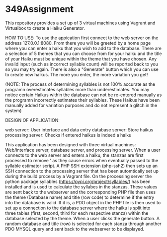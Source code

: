 # 349Assignment
This repository provides a set up of 3 virtual machines using Vagrant and Virtualbox to create a Haiku Generator.

HOW TO USE:
To use the appication first connect to the web server on the address 127.0.0.1:8080. From there you will be greeted by a home page
where you can enter a haiku that you wish to add to the database. There are a selection of 5 themes that you can choose from for your
haiku and the title of your Haiku must be unique within the theme that you have chosen. Any invalid input (such as incorrect syllable
count) will be reported back to you so you may try again. There is also a "Generate" button which you can use to create new haikus. 
The more you enter, the more variation you get! 

(NOTE: The process of determining syllables is not 100% accurate as the programn
overestimates syllables more than underestimates. You may notice certain Haikus within the database can not be re-entered manually
as the programn incorrectly estimates their syllables. These Haikus have been manually added for variation purposes and do not
represent a glitch in the system)

DESIGN OF APPLICATION:

web server: User interface and data entry
database server: Store haikus
processing server: Checks if entered haikus is indeed a haiku

This application has been designed with three virtual machines: Web/interface server, database server, and processing server.
When a user connects to the web server and enters a haiku, the stanzas are first processed to remove ' as they cause errors
when eventually passed to the syllable estimator script. A PHP SSH extension (php-ssh2) then sets up an SSH connection to the
processing server that has been automtically set up during the build process by a Vagrant file. On the processing server the python
package syllables (https://pypi.org/project/syllables/) has been installed and is used to calculate the syllabes in the stanzas.
These values are sent back to the webserver and the corresponding PHP file then uses the theme (Database name) and title 
(row code) to determine if the entry into the database is valid. If it is, a PDO object in the PHP file is then used to 
set up a connection to the database server where the haiku is split into three tables (first, second, third for each respective stanza) within
the database selected by the theme. When a user clicks the generate button. A random database and title (row) is selected for each stanza
through another PDO MYSQL query and sent back to the webserver to be displayed.
